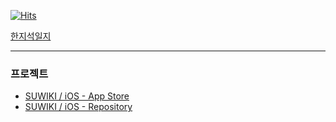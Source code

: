 
[![Hits](https://hits.seeyoufarm.com/api/count/incr/badge.svg?url=https%3A%2F%2Fgithub.com%2Fsozohoy&count_bg=%2379C83D&title_bg=%23555555&icon=&icon_color=%23E7E7E7&title=hits&edge_flat=false)](https://hits.seeyoufarm.com)

[한지석일지](https://bow-frog-cb1.notion.site/3e3a311db3fb4f12a915d0af62392be2?pvs=18)
* * *
### 프로젝트
- [SUWIKI / iOS - App Store](https://apps.apple.com/kr/app/suwiki/id1615744899)
- [SUWIKI / iOS - Repository](https://github.com/sozohoy/SUWIKI)



